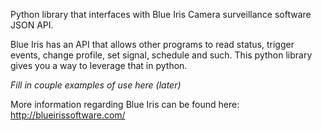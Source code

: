 Python library that interfaces with Blue Iris Camera surveillance software JSON API.

Blue Iris has an API that allows other programs to read status, trigger events, change profile, set signal, schedule and such. This python library gives you a way to leverage that in python.

_Fill in couple examples of use here (later)_

More information regarding Blue Iris can be found here:
http://blueirissoftware.com/


